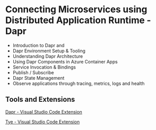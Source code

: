 # Connecting Microservices using Distributed Application Runtime - Dapr

- Introduction to Dapr and 
- Dapr Environment Setup & Tooling
- Understanding Dapr Architecture
- Using Dapr Components in Azure Container Apps
- Service Invocation & Bindings
- Publish / Subscribe
- Dapr State Management
- Observe applications through tracing, metrics, logs and health

## Tools and Extensions

[Dapr - Visual Studio Code Extension](https://marketplace.visualstudio.com/items?itemName=ms-azuretools.vscode-dapr)

[Tye - Visual Studio Code Extension](https://marketplace.visualstudio.com/items?itemName=ms-azuretools.vscode-tye)